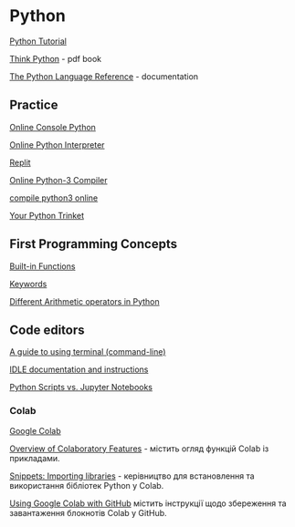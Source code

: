 # Python

[Python Tutorial](https://docs.python.org/3/tutorial/index.html)

[Think Python](https://greenteapress.com/wp/think-python-2e/) - pdf book

[The Python Language Reference](https://docs.python.org/3/reference/index.html) - documentation


## Practice
[Online Console Python](https://www.python.org/shell/)

[Online Python Interpreter](https://www.onlinegdb.com/online_python_interpreter)

[Replit](https://replit.com/languages/python3)

[Online Python-3 Compiler](https://www.tutorialspoint.com/online_python_compiler.php)

[compile python3 online](https://rextester.com/l/python3_online_compiler)

[Your Python Trinket](https://trinket.io/python3)

## First Programming Concepts

[Built-in Functions](https://docs.python.org/3/library/functions.html)

[Keywords](https://www.w3schools.com/python/python_ref_keywords.asp)

[Different Arithmetic operators in Python](https://flexiple.com/python/arithmetic-operators-in-python)

## Code editors

[A guide to using terminal (command-line)](https://towardsdatascience.com/a-quick-guide-to-using-command-line-terminal-96815b97b955)

[IDLE documentation and instructions](https://docs.python.org/3/library/idle.html)

[Python Scripts vs. Jupyter Notebooks](https://learnpython.com/blog/python-scripts-vs-jupyter-notebooks/)

### Colab

[Google Colab](https://colab.research.google.com/notebooks/welcome.ipynb)

[Overview of Colaboratory Features](https://colab.research.google.com/notebooks/basic_features_overview.ipynb) - містить огляд функцій Colab із прикладами. 

[Snippets: Importing libraries](https://colab.research.google.com/notebooks/snippets/importing_libraries.ipynb) - керівництво для встановлення та використання бібліотек Python у Colab. 

[Using Google Colab with GitHub](https://colab.research.google.com/github/googlecolab/colabtools/blob/main/notebooks/colab-github-demo.ipynb)
містить інструкції щодо збереження та завантаження блокнотів Colab у GitHub.  



